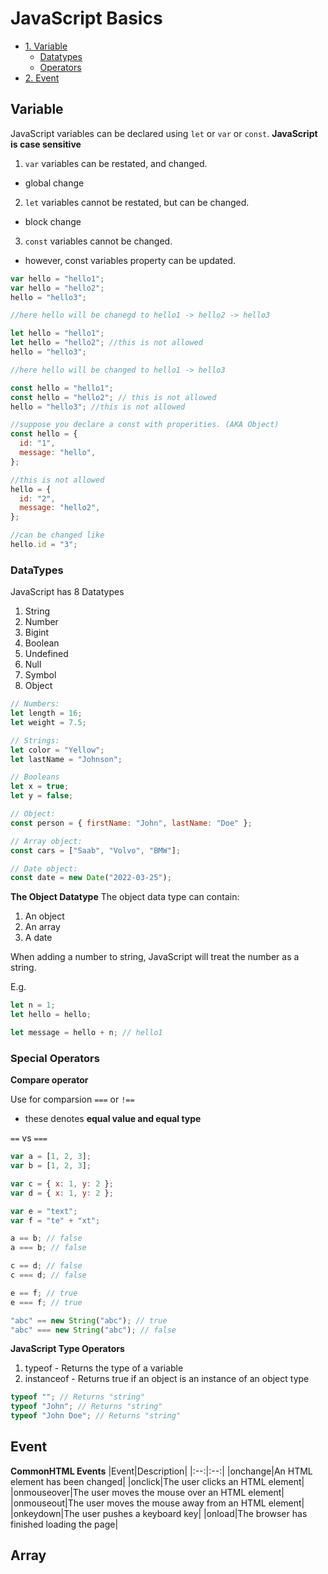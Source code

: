# JavaScript Basics

- [1. Variable](#variable)
  - [Datatypes](#datatypes)
  - [Operators](#special-operators)
- [2. Event](#event)

## Variable

JavaScript variables can be declared using `let` or `var` or `const`.
**JavaScript is case sensitive**

1. `var` variables can be restated, and changed.

- global change

2. `let` variables cannot be restated, but can be changed.

- block change

3. `const` variables cannot be changed.

- however, const variables property can be updated.

```javascript
var hello = "hello1";
var hello = "hello2";
hello = "hello3";

//here hello will be chanegd to hello1 -> hello2 -> hello3

let hello = "hello1";
let hello = "hello2"; //this is not allowed
hello = "hello3";

//here hello will be changed to hello1 -> hello3

const hello = "hello1";
const hello = "hello2"; // this is not allowed
hello = "hello3"; //this is not allowed

//suppose you declare a const with properities. (AKA Object)
const hello = {
  id: "1",
  message: "hello",
};

//this is not allowed
hello = {
  id: "2",
  message: "hello2",
};

//can be changed like
hello.id = "3";
```

### DataTypes

JavaScript has 8 Datatypes

1. String
2. Number
3. Bigint
4. Boolean
5. Undefined
6. Null
7. Symbol
8. Object

```javascript
// Numbers:
let length = 16;
let weight = 7.5;

// Strings:
let color = "Yellow";
let lastName = "Johnson";

// Booleans
let x = true;
let y = false;

// Object:
const person = { firstName: "John", lastName: "Doe" };

// Array object:
const cars = ["Saab", "Volvo", "BMW"];

// Date object:
const date = new Date("2022-03-25");
```

**The Object Datatype**
The object data type can contain:

1. An object
2. An array
3. A date

When adding a number to string, JavaScript will treat the number as a string.

E.g.

```javascript
let n = 1;
let hello = hello;

let message = hello + n; // hello1
```

### Special Operators

**Compare operator**

Use for comparsion
`===` or `!==`

- these denotes **equal value and equal type**

`==` vs `===`

```javascript
var a = [1, 2, 3];
var b = [1, 2, 3];

var c = { x: 1, y: 2 };
var d = { x: 1, y: 2 };

var e = "text";
var f = "te" + "xt";

a == b; // false
a === b; // false

c == d; // false
c === d; // false

e == f; // true
e === f; // true

"abc" == new String("abc"); // true
"abc" === new String("abc"); // false
```

**JavaScript Type Operators**

1. typeof - Returns the type of a variable
2. instanceof - Returns true if an object is an instance of an object type

```javascript
typeof ""; // Returns "string"
typeof "John"; // Returns "string"
typeof "John Doe"; // Returns "string"
```

## Event

**CommonHTML Events**
|Event|Description|
|:--:|:--:|
|onchange|An HTML element has been changed|
|onclick|The user clicks an HTML element|
|onmouseover|The user moves the mouse over an HTML element|
|onmouseout|The user moves the mouse away from an HTML element|
|onkeydown|The user pushes a keyboard key|
|onload|The browser has finished loading the page|

## Array
